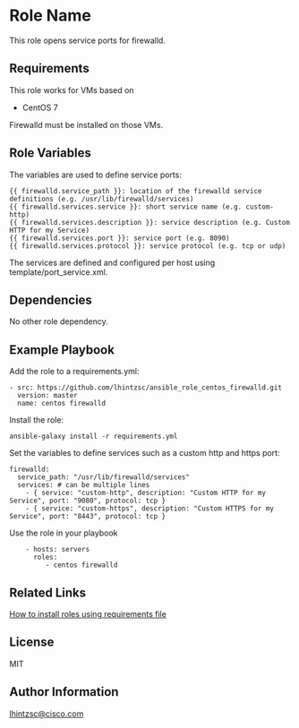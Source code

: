 Role Name
=========

This role opens service ports for firewalld.

Requirements
------------

This role works for VMs based on 

* CentOS 7

Firewalld must be installed on those VMs.

Role Variables
--------------

The variables are used to define service ports:

```
{{ firewalld.service_path }}: location of the firewalld service definitions (e.g. /usr/lib/firewalld/services)
{{ firewalld.services.service }}: short service name (e.g. custom-http)
{{ firewalld.services.description }}: service description (e.g. Custom HTTP for my Service)
{{ firewalld.services.port }}: service port (e.g. 8090)
{{ firewalld.services.protocol }}: service protocol (e.g. tcp or udp)
```

The services are defined and configured per host using template/port_service.xml.

Dependencies
------------

No other role dependency.

Example Playbook
----------------

Add the role to a requirements.yml:

```
- src: https://github.com/lhintzsc/ansible_role_centos_firewalld.git
  version: master
  name: centos firewalld
```

Install the role:

```
ansible-galaxy install -r requirements.yml
```

Set the variables to define services such as a custom http and https port:

```
firewalld:
  service_path: "/usr/lib/firewalld/services"
  services: # can be multiple lines
    - { service: "custom-http", description: "Custom HTTP for my Service", port: "9080", protocol: tcp }
    - { service: "custom-https", description: "Custom HTTPS for my Service", port: "8443", protocol: tcp }
```

Use the role in your playbook

```
    - hosts: servers
      roles:
         - centos firewalld
```

Related Links
-------

[How to install roles using requirements file](https://docs.ansible.com/ansible/latest/galaxy/user_guide.html)

License
-------

MIT

Author Information
------------------
lhintzsc@cisco.com
